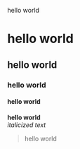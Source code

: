 hello world
# hello world
## hello world
### hello world
#### hello world 
**hello world**
<br>
*italicized text*
<br>
> hello world